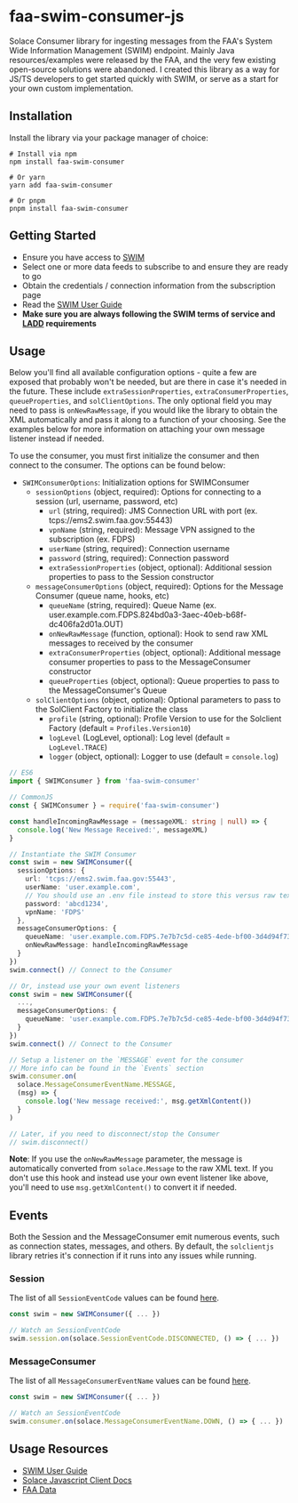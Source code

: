 # faa-swim-consumer-js
Solace Consumer library for ingesting messages from the FAA's System Wide Information Management (SWIM) endpoint. Mainly Java resources/examples were released by the FAA, and the very few existing open-source solutions were abandoned. I created this library as a way for JS/TS developers to get started quickly with SWIM, or serve as a start for your own custom implementation.

## Installation
Install the library via your package manager of choice:

```shell
# Install via npm
npm install faa-swim-consumer

# Or yarn
yarn add faa-swim-consumer

# Or pnpm
pnpm install faa-swim-consumer
```
## Getting Started

* Ensure you have access to [SWIM](https://www.faa.gov/air_traffic/technology/swim/products/get_connected)
* Select one or more data feeds to subscribe to and ensure they are ready to go
* Obtain the credentials / connection information from the subscription page
* Read the [SWIM User Guide](https://files.swim.faa.gov/documents/user_guide.pdf)
* **Make sure you are always following the SWIM terms of service and [LADD](https://www.faa.gov/pilots/ladd) requirements**

## Usage
Below you'll find all available configuration options - quite a few are exposed that probably won't be needed, but are there in case it's needed in the future. These include `extraSessionProperties`, `extraConsumerProperties`, `queueProperties`, and `solClientOptions`. The only optional field you may need to pass is `onNewRawMessage`, if you would like the library to obtain the XML automatically and pass it along to a function of your choosing. See the examples below for more information on attaching your own message listener instead if needed.

To use the consumer, you must first initialize the consumer and then connect to the consumer. The options can be found below:

* `SWIMConsumerOptions`: Initialization options for SWIMConsumer
  * `sessionOptions` (object, required): Options for connecting to a session (url, username, password, etc)
    * `url` (string, required): JMS Connection URL with port (ex. tcps://ems2.swim.faa.gov:55443)
    * `vpnName` (string, required): Message VPN assigned to the subscription (ex. FDPS)
    * `userName` (string, required): Connection username
    * `password` (string, required): Connection password
    * `extraSessionProperties` (object, optional): Additional session properties to pass to the Session constructor
  * `messageConsumerOptions` (object, required): Options for the Message Consumer (queue name, hooks, etc)
    * `queueName` (string, required): Queue Name (ex. user.example.com.FDPS.824bd0a3-3aec-40eb-b68f-dc406fa2d01a.OUT)
    * `onNewRawMessage` (function, optional): Hook to send raw XML messages to received by the consumer
    * `extraConsumerProperties` (object, optional): Additional message consumer properties to pass to the MessageConsumer constructor
    * `queueProperties` (object, optional): Queue properties to pass to the MessageConsumer's Queue
  * `solClientOptions` (object, optional): Optional parameters to pass to the SolClient Factory to initialize the class
    * `profile` (string, optional): Profile Version to use for the Solclient Factory (default = `Profiles.Version10`)
    * `logLevel` (LogLevel, optional): Log level (default = `LogLevel.TRACE`)
    * `logger` (object, optional): Logger to use (default = `console.log`)

```typescript
// ES6
import { SWIMConsumer } from 'faa-swim-consumer'

// CommonJS
const { SWIMConsumer } = require('faa-swim-consumer')

const handleIncomingRawMessage = (messageXML: string | null) => {
  console.log('New Message Received:', messageXML)
}

// Instantiate the SWIM Consumer
const swim = new SWIMConsumer({
  sessionOptions: {
    url: 'tcps://ems2.swim.faa.gov:55443',
    userName: 'user.example.com',
    // You should use an .env file instead to store this versus raw text
    password: 'abcd1234',
    vpnName: 'FDPS'
  },
  messageConsumerOptions: {
    queueName: 'user.example.com.FDPS.7e7b7c5d-ce85-4ede-bf00-3d4d94f73949.OUT',
    onNewRawMessage: handleIncomingRawMessage
  }
})
swim.connect() // Connect to the Consumer

// Or, instead use your own event listeners
const swim = new SWIMConsumer({
  ...,
  messageConsumerOptions: {
    queueName: 'user.example.com.FDPS.7e7b7c5d-ce85-4ede-bf00-3d4d94f73949.OUT'
  }
})
swim.connect() // Connect to the Consumer

// Setup a listener on the `MESSAGE` event for the consumer
// More info can be found in the `Events` section
swim.consumer.on(
  solace.MessageConsumerEventName.MESSAGE,
  (msg) => {
    console.log('New message received:', msg.getXmlContent())
  }
)

// Later, if you need to disconnect/stop the Consumer
// swim.disconnect()
```

**Note**: If you use the `onNewRawMessage` parameter, the message is automatically converted from `solace.Message` to the raw XML text. If you don't use this hook and instead use your own event listener like above, you'll need to use `msg.getXmlContent()` to convert it if needed.

## Events

Both the Session and the MessageConsumer emit numerous events, such as connection states, messages, and others. By default, the `solclientjs` library retries it's connection if it runs into any issues while running.

### Session

The list of all `SessionEventCode` values can be found [here](https://docs.solace.com/API-Developer-Online-Ref-Documentation/js/solace.SessionEventCode.html#static_properties).

```typescript
const swim = new SWIMConsumer({ ... })

// Watch an SessionEventCode
swim.session.on(solace.SessionEventCode.DISCONNECTED, () => { ... })
```

### MessageConsumer

The list of all `MessageConsumerEventName` values can be found [here](https://docs.solace.com/API-Developer-Online-Ref-Documentation/js/solace.MessageConsumerEventName.html#static_properties).

```typescript
const swim = new SWIMConsumer({ ... })

// Watch an SessionEventCode
swim.consumer.on(solace.MessageConsumerEventName.DOWN, () => { ... })
```

## Usage Resources

* [SWIM User Guide](https://files.swim.faa.gov/documents/user_guide.pdf)
* [Solace Javascript Client Docs](https://docs.solace.com/API-Developer-Online-Ref-Documentation/nodejs/index.html)
* [FAA Data](https://www.faa.gov/data)
